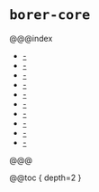 `borer-core`
============

@@@index

* [-](01-encoding-and-decoding.md)
* [-](02-supported-types.md)
* [-](03-custom-types.md)
* [-](04-nullable-and-default.md)
* [-](05-stringnumbers.md)
* [-](06-supporting-typeclasses.md)
* [-](07-JSON-specifics.md)
* [-](08-JSON-performance.md)
* [-](09-DOM.md)
* [-](10-debugging.md)

@@@

@@toc { depth=2 }
